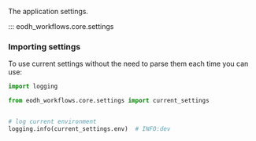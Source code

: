 The application settings.

::: eodh_workflows.core.settings

### Importing settings

To use current settings without the need to parse them each time you can use:

```python
import logging

from eodh_workflows.core.settings import current_settings


# log current environment
logging.info(current_settings.env)  # INFO:dev
```
